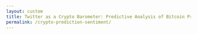 ```yaml
---
layout: custom
title: Twitter as a Crypto Barometer: Predictive Analysis of Bitcoin Price Movements 
permalink: /crypto-prediction-sentiment/
---
```

